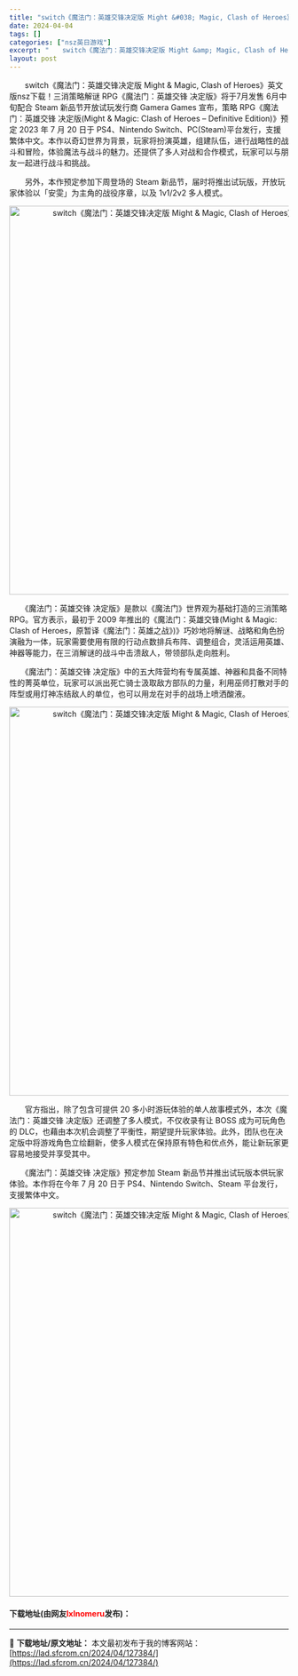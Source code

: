 ```yaml
---
title: "switch《魔法门：英雄交锋决定版 Might &#038; Magic, Clash of Heroes》中文汉化版nsz下载"
date: 2024-04-04
tags: []
categories: ["nsz英日游戏"]
excerpt: "　　switch《魔法门：英雄交锋决定版 Might &amp; Magic, Clash of Heroes》英文版nsz下载！三消策略解谜 RPG《魔法门：英雄交锋 决定版》将于7月发售 6月中旬配合 Steam 新品节开放试玩发行商 Gamera Games 宣布，策略 RPG《魔法门：英雄交&hellip;"
layout: post
---
```


 <p>　　switch《魔法门：英雄交锋决定版 Might &amp; Magic, Clash of Heroes》英文版nsz下载！三消策略解谜 RPG《魔法门：英雄交锋 决定版》将于7月发售 6月中旬配合 Steam 新品节开放试玩发行商 Gamera Games 宣布，策略 RPG《魔法门：英雄交锋 决定版(Might &amp; Magic: Clash of Heroes &ndash; Definitive Edition)》预定 2023 年 7 月 20 日于 PS4、Nintendo Switch、PC(Steam)平台发行，支援繁体中文。本作以奇幻世界为背景，玩家将扮演英雄，组建队伍，进行战略性的战斗和冒险，体验魔法与战斗的魅力。还提供了多人对战和合作模式，玩家可以与朋友一起进行战斗和挑战。</p> <p>　　另外，本作预定参加下周登场的 Steam 新品节，届时将推出试玩版，开放玩家体验以「安雯」为主角的战役序章，以及 1v1/2v2 多人模式。</p> <p align="center"><img align="" border="0" src="https://lad.sfcrom.cn/wp-content/uploads/2024/04/20240404_660eb8355297a.webp" width="700" alt="switch《魔法门：英雄交锋决定版 Might &amp; Magic, Clash of Heroes》中文汉化版nsz下载" /></p> <p>　　《魔法门：英雄交锋 决定版》是款以《魔法门》世界观为基础打造的三消策略 RPG。官方表示，最初于 2009 年推出的《魔法门：英雄交锋(Might &amp; Magic: Clash of Heroes，原暂译《魔法门：英雄之战》)》巧妙地将解谜、战略和角色扮演融为一体，玩家需要使用有限的行动点数排兵布阵、调整组合，灵活运用英雄、神器等能力，在三消解谜的战斗中击溃敌人，带领部队走向胜利。</p> <p>　　《魔法门：英雄交锋 决定版》中的五大阵营均有专属英雄、神器和具备不同特性的菁英单位，玩家可以派出死亡骑士汲取敌方部队的力量，利用巫师打散对手的阵型或用灯神冻结敌人的单位，也可以用龙在对手的战场上喷洒酸液。</p> <p align="center"><img align="" border="0" src="https://lad.sfcrom.cn/wp-content/uploads/2024/04/20240404_660eb835d6bef.webp" width="700" alt="switch《魔法门：英雄交锋决定版 Might &amp; Magic, Clash of Heroes》中文汉化版nsz下载" /></p> <p>　　官方指出，除了包含可提供 20 多小时游玩体验的单人故事模式外，本次《魔法门：英雄交锋 决定版》还调整了多人模式，不仅收录有让 BOSS 成为可玩角色的 DLC，也藉由本次机会调整了平衡性，期望提升玩家体验。此外，团队也在决定版中将游戏角色立绘翻新，使多人模式在保持原有特色和优点外，能让新玩家更容易地接受并享受其中。</p> <p>　　《魔法门：英雄交锋 决定版》预定参加 Steam 新品节并推出试玩版本供玩家体验。本作将在今年 7 月 20 日于 PS4、Nintendo Switch、Steam 平台发行，支援繁体中文。</p> <p align="center"><img align="" border="0" src="https://lad.sfcrom.cn/wp-content/uploads/2024/04/20240404_660eb83666383.webp" width="700" alt="switch《魔法门：英雄交锋决定版 Might &amp; Magic, Clash of Heroes》中文汉化版nsz下载" /></p> <p><h4>下载地址(由网友<font color="red">lxlnomeru</font>发布)：</h4></p> 

---
📖 **下载地址/原文地址：** 本文最初发布于我的博客网站：[https://lad.sfcrom.cn/2024/04/127384/](https://lad.sfcrom.cn/2024/04/127384/)

